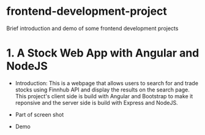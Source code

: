 # frontend-development-project
Brief introduction and demo of some frontend development projects
# 1. A Stock Web App with Angular and NodeJS

 - Introduction:
	 This is a webpage that allows users to search for and trade stocks using Finnhub API and display the results on the search page. 
	 This project's client side is build with Angular and Bootstrap to make it reponsive and the server side is build with Express and NodeJS.
 - Part of screen shot
	 
 - Demo
